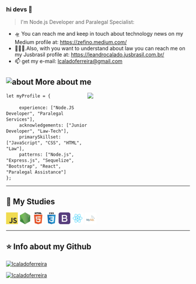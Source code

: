 <!---
lcaladoferreira/lcaladoferreira is a ✨ special ✨ repository because its `README.md` (this file) appears on your GitHub profile.
You can click the Preview link to take a look at your changes.
--->
### hi devs 👋

> I'm Node.js Developer and Paralegal Specialist:
- 🛸 You can reach me and keep in touch about technology news on my Medium profile at: https://zefino.medium.com/ 
- 👨🏻‍⚖️.Also, with you want to understand about law you can reach me on my Jusbrasil profile at: https://leandrocalado.jusbrasil.com.br/ 
- 📫 get my e-mail: lcaladoferreira@gmail.com
## <img width="45" alt="about" src="https://raw.github.com/elizarov/elizarov/master/about.png"> More about me

<img align="right" width="281" src="https://i2.wp.com/allhtaccess.info/wp-content/uploads/2018/03/programming.gif?fit=1281%2C716&ssl=1" />

```
let myProfile = {

     experience: ["Node.JS Developer", "Paralegal Services"],
     acknowledgements: ["Junior Developer", "Law-Tech"],
     primarySkillset: ["JavaScript", "CSS", "HTML", "Law"],
     patterns: ["Node.js", "Express.js", "Sequelize", "Bootstrap", "React", "Paralegal Assistance"]
};
```
----

## 🚀 My Studies

<code><img height="32" src="https://raw.githubusercontent.com/github/explore/80688e429a7d4ef2fca1e82350fe8e3517d3494d/topics/javascript/javascript.png" alt="Javascript"/></code>
<code><img height="32" src="https://raw.githubusercontent.com/github/explore/80688e429a7d4ef2fca1e82350fe8e3517d3494d/topics/nodejs/nodejs.png" alt="Nodejs"/></code>
<code><img height="32" src="https://raw.githubusercontent.com/github/explore/80688e429a7d4ef2fca1e82350fe8e3517d3494d/topics/html/html.png" alt="HTML5"/></code>
<code><img height="32" src="https://raw.githubusercontent.com/github/explore/80688e429a7d4ef2fca1e82350fe8e3517d3494d/topics/css/css.png" alt="CSS"/></code>
<code><img height="32" src="https://raw.githubusercontent.com/github/explore/80688e429a7d4ef2fca1e82350fe8e3517d3494d/topics/bootstrap/bootstrap.png" alt="Bootstrap"/></code>
<code><img height="32" src="https://raw.githubusercontent.com/github/explore/80688e429a7d4ef2fca1e82350fe8e3517d3494d/topics/react/react.png" alt="React"/></code>
<code><img height="32" src="https://raw.githubusercontent.com/github/explore/80688e429a7d4ef2fca1e82350fe8e3517d3494d/topics/mysql/mysql.png" alt="MySQL"/></code>

---

## ⭐ Info about my Github
[![lcaladoferreira](https://github-readme-stats.vercel.app/api?username=lcaladoferreira&theme=radical)](https://github.com/lcaladoferreira/)

[![lcaladoferreira](https://github-readme-stats.vercel.app/api/top-langs/?username=lcaladoferreira&hide=html&layout=compact&theme=radical)](https://github.com/lcaladoferreira/)




